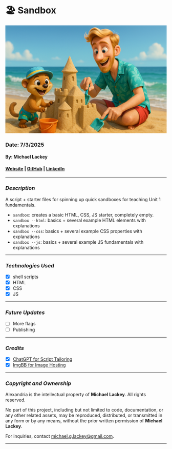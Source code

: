 # 🏖️  Sandbox

![Sandbox](./images/castle.png)

### Date: 7/3/2025

#### By: Michael Lackey

#### [Website](https://www.michaellackey.com/) | [GitHub](https://github.com/NobodysLackey) | [LinkedIn](https://www.linkedin.com/in/michaelglackey/)

***


### ***Description***

A script + starter files for spinning up quick sandboxes for teaching Unit 1 fundamentals.

- `sandbox`: creates a basic HTML, CSS, JS starter, completely empty.
- `sandbox --html`: basics + several example HTML elements with explanations
- `sandbox --css`: basics + several example CSS properties with explanations
- `sandbox --js`: basics + several example JS fundamentals with explanations

***


### ***Technologies Used***

- [x] shell scripts
- [x] HTML
- [x] CSS
- [x] JS

***


### ***Future Updates***

- [ ] More flags
- [ ] Publishing

***


### ***Credits***

- [x] [ChatGPT for Script Tailoring](https://www.chatgpt.com)
- [x] [ImgBB for Image Hosting](https://www.imgbb.com)

***


### ***Copyright and Ownership***

Alexandria is the intellectual property of **Michael Lackey**. All rights reserved.

No part of this project, including but not limited to code, documentation, or any other related assets, may be reproduced, distributed, or transmitted in any form or by any means, without the prior written permission of **Michael Lackey**.

For inquiries, contact [michael.g.lackey@gmail.com](mailto:michael.g.lackey@gmail.com?subject=Copyright%20Inquiry%20-%20Sandbox).

***
